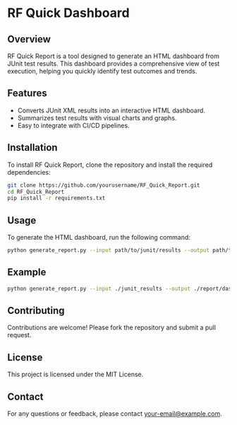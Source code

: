 # RF Quick Dashboard

## Overview
RF Quick Report is a tool designed to generate an HTML dashboard from JUnit test results. This dashboard provides a comprehensive view of test execution, helping you quickly identify test outcomes and trends.

## Features
- Converts JUnit XML results into an interactive HTML dashboard.
- Summarizes test results with visual charts and graphs.
- Easy to integrate with CI/CD pipelines.

## Installation
To install RF Quick Report, clone the repository and install the required dependencies:
```bash
git clone https://github.com/yourusername/RF_Quick_Report.git
cd RF_Quick_Report
pip install -r requirements.txt
```

## Usage
To generate the HTML dashboard, run the following command:
```bash
python generate_report.py --input path/to/junit/results --output path/to/output/dashboard.html
```

## Example
```bash
python generate_report.py --input ./junit_results --output ./report/dashboard.html
```

## Contributing
Contributions are welcome! Please fork the repository and submit a pull request.

## License
This project is licensed under the MIT License.

## Contact
For any questions or feedback, please contact [your-email@example.com](mailto:your-email@example.com).